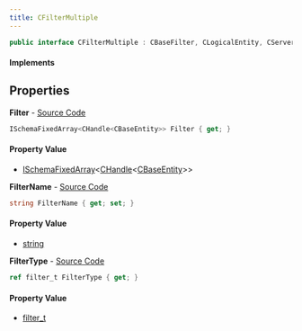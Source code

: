 ```yaml
---
title: CFilterMultiple
---
```


```csharp
public interface CFilterMultiple : CBaseFilter, CLogicalEntity, CServerOnlyEntity, CBaseEntity, CEntityInstance, ISchemaClass<CEntityInstance>, ISchemaClass<CBaseEntity>, ISchemaClass<CServerOnlyEntity>, ISchemaClass<CLogicalEntity>, ISchemaClass<CBaseFilter>, ISchemaClass<CFilterMultiple>, ISchemaField, ISchemaClass, INativeHandle
```

#### Implements

## Properties

**Filter** - [Source Code](https://github.com/swiftly-solution/swiftlys2/blob/main/managed/src/SwiftlyS2.Generated/Schemas/Interfaces/CFilterMultiple.cs#L20)

```csharp
ISchemaFixedArray<CHandle<CBaseEntity>> Filter { get; }
```

#### Property Value

- [ISchemaFixedArray](/docs/api/shared/schemas/ischemafixedarray-1)<[CHandle](/docs/api/shared/natives/chandle-1)<[CBaseEntity](/docs/api/shared/schemadefinitions/cbaseentity)>>

**FilterName** - [Source Code](https://github.com/swiftly-solution/swiftlys2/blob/main/managed/src/SwiftlyS2.Generated/Schemas/Interfaces/CFilterMultiple.cs#L18)

```csharp
string FilterName { get; set; }
```

#### Property Value

- [string](https://learn.microsoft.com/dotnet/api/system.string)

**FilterType** - [Source Code](https://github.com/swiftly-solution/swiftlys2/blob/main/managed/src/SwiftlyS2.Generated/Schemas/Interfaces/CFilterMultiple.cs#L16)

```csharp
ref filter_t FilterType { get; }
```

#### Property Value

- [filter_t](/docs/api/shared/schemadefinitions/filter_t)

